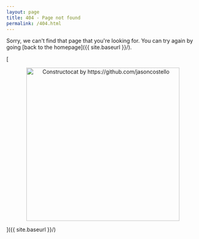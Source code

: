 ```yaml
---
layout: page
title: 404 - Page not found
permalink: /404.html
---
```


Sorry, we can't find that page that you're looking for. You can try again by going [back to the homepage]({{ site.baseurl }}/).

[<p align="center">
<img src="{{ site.baseurl }}/images/404.jpg" alt="Constructocat by https://github.com/jasoncostello" style="width: 400px;"/>
</p>]({{ site.baseurl }}/)
